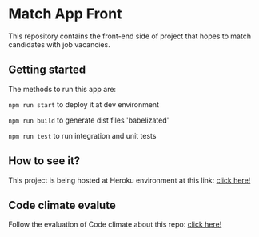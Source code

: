 # Match App Front

This repository contains the front-end side of project that hopes to match candidates with job vacancies.

## Getting started

The methods to run this app are:

`npm run start` to deploy it at dev environment

`npm run build` to generate dist files 'babelizated'

`npm run test` to run integration and unit tests

## How to see it?

This project is being hosted at Heroku environment at this link: [click here!](https://match-app-front.vercel.app/)

## Code climate evalute

Follow the evaluation of Code climate about this repo: [click here!](https://codeclimate.com/github/jvvppereira/match-app-front)
